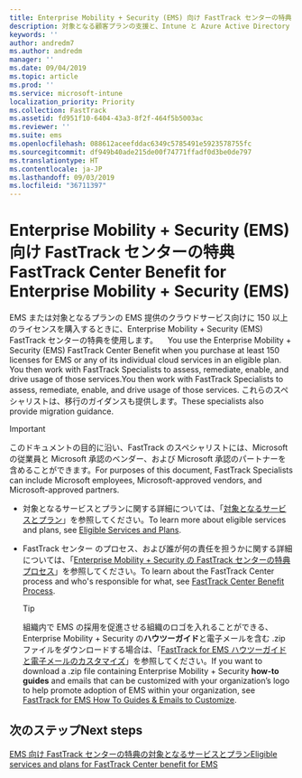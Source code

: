 ```yaml
---
title: Enterprise Mobility + Security (EMS) 向け FastTrack センターの特典
description: 対象となる顧客プランの支援と、Intune と Azure Active Directory Premium の展開を行うプログラム
keywords: ''
author: andredm7
ms.author: andredm
manager: ''
ms.date: 09/04/2019
ms.topic: article
ms.prod: ''
ms.service: microsoft-intune
localization_priority: Priority
ms.collection: FastTrack
ms.assetid: fd951f10-6404-43a3-8f2f-464f5b5003ac
ms.reviewer: ''
ms.suite: ems
ms.openlocfilehash: 088612aceefddac6349c5785491e5923578755fc
ms.sourcegitcommit: df949b40ade215de00f74771ffadf0d3be0de797
ms.translationtype: HT
ms.contentlocale: ja-JP
ms.lasthandoff: 09/03/2019
ms.locfileid: "36711397"
---
```

# <a name="fasttrack-center-benefit-for-enterprise-mobility--security-ems"></a><span data-ttu-id="d5f0e-103">Enterprise Mobility + Security (EMS) 向け FastTrack センターの特典</span><span class="sxs-lookup"><span data-stu-id="d5f0e-103">FastTrack Center Benefit for Enterprise Mobility + Security (EMS)</span></span>

<span data-ttu-id="d5f0e-104">EMS または対象となるプランの EMS 提供のクラウドサービス向けに 150 以上のライセンスを購入するときに、Enterprise Mobility + Security (EMS) FastTrack センターの特典を使用します。 　</span><span class="sxs-lookup"><span data-stu-id="d5f0e-104">You use the Enterprise Mobility + Security (EMS) FastTrack Center Benefit when you purchase at least 150 licenses for EMS or any of its individual cloud services in an eligible plan.</span></span> <span data-ttu-id="d5f0e-105">You then work with FastTrack Specialists to assess, remediate, enable, and drive usage of those services.</span><span class="sxs-lookup"><span data-stu-id="d5f0e-105">You then work with FastTrack Specialists to assess, remediate, enable, and drive usage of those services.</span></span> <span data-ttu-id="d5f0e-106">これらのスペシャリストは、移行のガイダンスも提供します。</span><span class="sxs-lookup"><span data-stu-id="d5f0e-106">These specialists also provide migration guidance.</span></span> 

> [!IMPORTANT]
> <span data-ttu-id="d5f0e-107">このドキュメントの目的に沿い、FastTrack のスペシャリストには、Microsoft の従業員と Microsoft 承認のベンダー、および Microsoft 承認のパートナーを含めることができます。</span><span class="sxs-lookup"><span data-stu-id="d5f0e-107">For purposes of this document, FastTrack Specialists can include Microsoft employees, Microsoft-approved vendors, and Microsoft-approved partners.</span></span>

- <span data-ttu-id="d5f0e-108">対象となるサービスとプランに関する詳細については、「[対象となるサービスとプラン](M365-eligible-services-and-plans.md)」を参照してください。</span><span class="sxs-lookup"><span data-stu-id="d5f0e-108">To learn more about eligible services and plans, see [Eligible Services and Plans](M365-eligible-services-and-plans.md).</span></span>

- <span data-ttu-id="d5f0e-109">FastTrack センター のプロセス、および誰が何の責任を担うかに関する詳細については、「[Enterprise Mobility + Security の FastTrack センターの特典プロセス](EMS-fasttrack-process.md)」を参照してください。</span><span class="sxs-lookup"><span data-stu-id="d5f0e-109">To learn about the FastTrack Center process and who's responsible for what, see [FastTrack Center Benefit Process](EMS-fasttrack-process.md).</span></span>

    > [!TIP]
    > <span data-ttu-id="d5f0e-110">組織内で EMS の採用を促進させる組織のロゴを入れることができる、Enterprise Mobility + Security の**ハウツーガイド**と電子メールを含む .zip ファイルをダウンロードする場合は、「[FastTrack for EMS ハウツーガイドと電子メールのカスタマイズ](https://gallery.technet.microsoft.com/FastTrack-for-EMS-How-To-f170da4c)」を参照してください。</span><span class="sxs-lookup"><span data-stu-id="d5f0e-110">If you want to download a .zip file containing Enterprise Mobility + Security **how-to guides** and emails that can be customized with your organization’s logo to help promote adoption of EMS within your organization, see [FastTrack for EMS How To Guides & Emails to Customize](https://gallery.technet.microsoft.com/FastTrack-for-EMS-How-To-f170da4c).</span></span>

## <a name="next-steps"></a><span data-ttu-id="d5f0e-111">次のステップ</span><span class="sxs-lookup"><span data-stu-id="d5f0e-111">Next steps</span></span>

[<span data-ttu-id="d5f0e-112">EMS 向け FastTrack センターの特典の対象となるサービスとプラン</span><span class="sxs-lookup"><span data-stu-id="d5f0e-112">Eligible services and plans for FastTrack Center benefit for EMS</span></span>](M365-eligible-services-and-plans.md)


